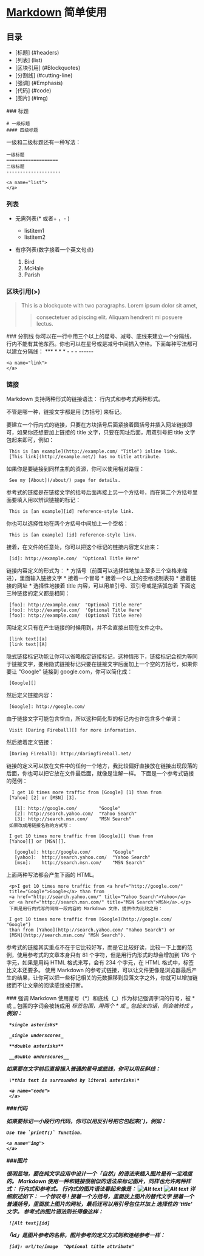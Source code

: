 # [Markdown](http://baike.baidu.com/link?url=W5NIUf4fJnG8H_H_xRnxlFkYm17m-KX1zxoJZ4YLozH1VIM6_Si-r6VAV5pClC9ge1aePiGduNYCGlGlkRDXba) 简单使用

## 目录

* [标题] (#headers)
* [列表] (list)
* [区块引用] (#Blockquotes)
* [分割线] (#cutting-line)
* [强调] (#Emphasis)
* [代码] (#code)
* [图片] (#img)

<a name="headers">
</a>
### 标题

    # 一级标题
    #### 四级标题

一级和二级标题还有一种写法：

    一级标题
    ===================
    二级标题
    --------------------

    <a name="list">
    </a>
### 列表

* 无需列表(* 或者+ ，- )
    * listitem1
    * listitem2

* 有序列表(数字接着一个英文句点)
    1. Bird
    2. McHale
    3. Parish

    <a name="Blockquotes">
    </a>
### 区块引用(>)

>This is a blockquote with two paragraphs. Lorem ipsum dolor sit amet,
>> consectetuer adipiscing elit. Aliquam hendrerit mi posuere lectus.


<a name="cutting-line">
</a>
### 分割线
你可以在一行中用三个以上的星号、减号、底线来建立一个分隔线，行内不能有其他东西。你也可以在星号或是减号中间插入空格。下面每种写法都可以建立分隔线：
    ***
    * * *
    - - -
    ------

    <a name="link">
    </a>
### 链接
Markdown 支持两种形式的链接语法： 行内式和参考式两种形式。

不管是哪一种，链接文字都是用 [方括号] 来标记。

要建立一个行内式的链接，只要在方块括号后面紧接着圆括号并插入网址链接即可，如果你还想要加上链接的 title 文字，只要在网址后面，用双引号把 title 文字包起来即可，例如：

     This is [an example](http://example.com/ "Title") inline link.
     [This link](http://example.net/) has no title attribute.

如果你是要链接到同样主机的资源，你可以使用相对路径：

     See my [About](/about/) page for details.
参考式的链接是在链接文字的括号后面再接上另一个方括号，而在第二个方括号里面要填入用以辨识链接的标记：

     This is [an example][id] reference-style link.
你也可以选择性地在两个方括号中间加上一个空格：

     This is [an example] [id] reference-style link.
接着，在文件的任意处，你可以把这个标记的链接内容定义出来：

     [id]: http://example.com/  "Optional Title Here"

链接内容定义的形式为：
     *  方括号（前面可以选择性地加上至多三个空格来缩进），里面输入链接文字
     * 接着一个冒号
     * 接着一个以上的空格或制表符
     * 接着链接的网址
     * 选择性地接着 title 内容，可以用单引号、双引号或是括弧包着
     下面这三种链接的定义都是相同：

     [foo]: http://example.com/  "Optional Title Here"
     [foo]: http://example.com/  'Optional Title Here'
     [foo]: http://example.com/  (Optional Title Here)

网址定义只有在产生链接的时候用到，并不会直接出现在文件之中。

     [link text][a]
     [link text][A]
隐式链接标记功能让你可以省略指定链接标记，这种情形下，链接标记会视为等同于链接文字，要用隐式链接标记只要在链接文字后面加上一个空的方括号，如果你要让 "Google" 链接到 google.com，你可以简化成：

     [Google][]
然后定义链接内容：

     [Google]: http://google.com/
由于链接文字可能包含空白，所以这种简化型的标记内也许包含多个单词：

     Visit [Daring Fireball][] for more information.
然后接着定义链接：

     [Daring Fireball]: http://daringfireball.net/
链接的定义可以放在文件中的任何一个地方，我比较偏好直接放在链接出现段落的后面，你也可以把它放在文件最后面，就像是注解一样。
下面是一个参考式链接的范例：

      I get 10 times more traffic from [Google] [1] than from
     [Yahoo] [2] or [MSN] [3].

       [1]: http://google.com/        "Google"
       [2]: http://search.yahoo.com/  "Yahoo Search"
       [3]: http://search.msn.com/    "MSN Search"
     如果改成用链接名称的方式写：

     I get 10 times more traffic from [Google][] than from
     [Yahoo][] or [MSN][].

       [google]: http://google.com/        "Google"
       [yahoo]:  http://search.yahoo.com/  "Yahoo Search"
       [msn]:    http://search.msn.com/    "MSN Search"
上面两种写法都会产生下面的 HTML。

     <p>I get 10 times more traffic from <a href="http://google.com/"
     title="Google">Google</a> than from
     <a href="http://search.yahoo.com/" title="Yahoo Search">Yahoo</a>
     or <a href="http://search.msn.com/" title="MSN Search">MSN</a>.</p>
     下面是用行内式写的同样一段内容的 Markdown 文件，提供作为比较之用：

     I get 10 times more traffic from [Google](http://google.com/ "Google")
     than from [Yahoo](http://search.yahoo.com/ "Yahoo Search") or
     [MSN](http://search.msn.com/ "MSN Search").
参考式的链接其实重点不在于它比较好写，而是它比较好读，比较一下上面的范例，使用参考式的文章本身只有 81 个字符，但是用行内形式的却会增加到 176 个字元，如果是用纯 HTML 格式来写，会有 234 个字元，在 HTML 格式中，标签比文本还要多。
使用 Markdown 的参考式链接，可以让文件更像是浏览器最后产生的结果，让你可以把一些标记相关的元数据移到段落文字之外，你就可以增加链接而不让文章的阅读感觉被打断。

<a name="Emphasis">
</a>
### 强调
Markdown 使用星号（*）和底线（_）作为标记强调字词的符号，被 * 或 _ 包围的字词会被转成用 <em> 标签包围，用两个 * 或 _ 包起来的话，则会被转成 <strong>，例如：

     *single asterisks*

     _single underscores_

     **double asterisks**

     __double underscores__

如果要在文字前后直接插入普通的星号或底线，你可以用反斜线：

     \*this text is surrounded by literal asterisks\*

     <a name="code">
     </a>
###代码

如果要标记一小段行内代码，你可以用反引号把它包起来(`)，例如：

    Use the `printf()` function.

    <a name="img">
    </a>
###图片

很明显地，要在纯文字应用中设计一个「自然」的语法来插入图片是有一定难度的。
Markdown 使用一种和链接很相似的语法来标记图片，同样也允许两种样式： 行内式和参考式。
行内式的图片语法看起来像是：
    ![Alt text](/path/to/img.jpg)
    ![Alt text](/path/to/img.jpg "Optional title")
详细叙述如下：
一个惊叹号 !
接着一个方括号，里面放上图片的替代文字
接着一个普通括号，里面放上图片的网址，最后还可以用引号包住并加上 选择性的 'title' 文字。
参考式的图片语法则长得像这样：

     ![Alt text][id]
「id」是图片参考的名称，图片参考的定义方式则和连结参考一样：

     [id]: url/to/image  "Optional title attribute"
